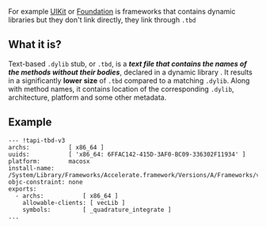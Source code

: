 For example [UIKit](../Apple%20Technologies/Apple%20Platform%20Frameworks/UIKit.md)  or [Foundation](../Apple%20Technologies/Apple%20Platform%20Frameworks/Foundation.md) is frameworks that contains dynamic libraries but they don't link directly, they link through `.tbd` 

## What it is?

Text-based `.dylib` stub, or `.tbd`, is a ***text file that contains the names of the methods without their bodies***, declared in a dynamic library . It results in a significantly **lower size** of `.tbd` compared to a matching `.dylib`. Along with method names, it contains location of the corresponding `.dylib`, architecture, platform and some other metadata.

## Example

```
--- !tapi-tbd-v3
archs:           [ x86_64 ]
uuids:           [ 'x86_64: 6FFAC142-415D-3AF0-BC09-336302F11934' ]
platform:        macosx
install-name:    /System/Library/Frameworks/Accelerate.framework/Versions/A/Frameworks/vecLib.framework/Versions/A/libQuadrature.dylib
objc-constraint: none
exports:         
  - archs:           [ x86_64 ]
    allowable-clients: [ vecLib ]
    symbols:         [ _quadrature_integrate ]
...
```